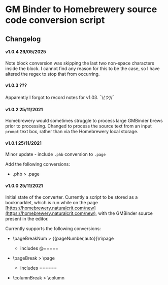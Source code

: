 # GM Binder to Homebrewery source code conversion script

## Changelog

#### v1.0.4 29/05/2025

Note block conversion was skipping the last two non-space characters inside the block. I cannot find any reason for this to be the case, so I have altered the regex to stop that from occurring.

#### v1.0.3 ???

Apparently I forgot to record notes for v1.03. ¯\\_(ツ)_/¯

#### v1.0.2 25/11/2021

Homebrewery would sometimes struggle to process large GMBinder brews prior to processing. Changed to process the source text from an input `prompt` text box, rather than via the Homebrewery local storage.


#### v1.0.1 25/11/2021

Minor update - include `.phb` conversion to `.page`

Add the following conversions:

- .phb > .page


#### v1.0.0 25/11/2021

Initial state of the converter. Currently a script to be stored as a bookmarklet, which is run while on the page [https://homebrewery.naturalcrit.com/new](https://homebrewery.naturalcrit.com/new), with the GMBinder source present in the editor.

Currently supports the following conversions:

- \pageBreakNum > {{pageNumber,auto}}\n\page
  - includes @=====

- \pageBreak > \page
  - includes ======
  
- \columnBreak > \column

